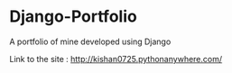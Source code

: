 # Django-Portfolio

  A portfolio of mine developed using Django
  
  Link to the site : http://kishan0725.pythonanywhere.com/

